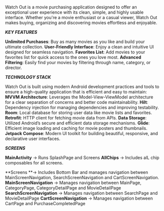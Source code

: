 Watch Out is a movie purchasing application designed to offer an exceptional user experience with its clean, simple, 
and highly usable interface. Whether you're a movie enthusiast or a casual viewer, Watch Out makes buying, organizing
and discovering movies effortless and enjoyable.

_**KEY FEATURES**_

**Unlimited Purchases**: Buy as many movies as you like and build your ultimate collection.
**User-Friendly Interface**: Enjoy a clean and intuitive UI designed for seamless navigation.
**Favorites List**: Add movies to your favorites list for quick access to the ones you love most.
**Advanced Filtering**: Easily find your movies by filtering through name, category, or director.

_**TECHNOLOGY STACK**_

Watch Out is built using modern Android development practices and tools to ensure a high-quality application that is efficient and easy to maintain:
**MVVM Architecture**: Leverages the Model-View-ViewModel architecture for a clear separation of concerns and better code maintainability.
**Hilt**: Dependency injection for managing dependencies and improving testability.
**Room**: Local database for storing user data like movie lists and favorites.
**Retrofit**: HTTP client for fetching movie data from APIs.
**Data Storage**: Utilized Android’s secure and efficient data storage mechanisms.
**Glide**: Efficient image loading and caching for movie posters and thumbnails.
**Jetpack Compose**: Modern UI toolkit for building beautiful, responsive, and declarative user interfaces.

_**SCREENS**_

**MainActivity** -> Runs SplashPage and Screens
**AllChips** -> Includes alL chip composables for all screens.

**Screens **-> Includes Bottom Bar and manages navigation between MainScreenNavigation, SearchScreenNavigation and CartScreenNavigation.
**MainScreenNavigation** -> Manages navigation between MainPage, CategoryPage, CategoryDetailPage and MovieDetailPage
**SearchScreenNavigation** -> Manages navigation between SearchPage and MovieDetailPage
**CartScreenNavigation** -> Manages navigation between CartPage and PurchaseCompletedPage

